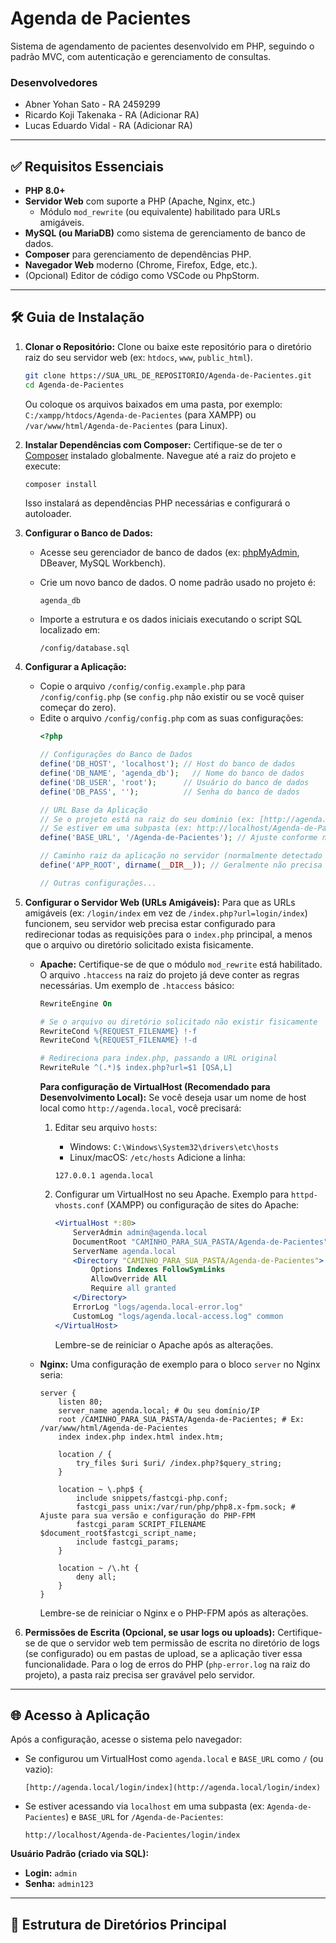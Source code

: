 # Agenda de Pacientes

Sistema de agendamento de pacientes desenvolvido em PHP, seguindo o padrão MVC, com autenticação e gerenciamento de consultas.

### Desenvolvedores
- Abner Yohan Sato - RA 2459299
- Ricardo Koji Takenaka - RA (Adicionar RA)
- Lucas Eduardo Vidal - RA (Adicionar RA)

---

## ✅ Requisitos Essenciais

- **PHP 8.0+**
- **Servidor Web** com suporte a PHP (Apache, Nginx, etc.)
    - Módulo `mod_rewrite` (ou equivalente) habilitado para URLs amigáveis.
- **MySQL (ou MariaDB)** como sistema de gerenciamento de banco de dados.
- **Composer** para gerenciamento de dependências PHP.
- **Navegador Web** moderno (Chrome, Firefox, Edge, etc.).
- (Opcional) Editor de código como VSCode ou PhpStorm.

---

## 🛠️ Guia de Instalação

1.  **Clonar o Repositório:**
    Clone ou baixe este repositório para o diretório raiz do seu servidor web (ex: `htdocs`, `www`, `public_html`).
    ```bash
    git clone https://SUA_URL_DE_REPOSITORIO/Agenda-de-Pacientes.git
    cd Agenda-de-Pacientes
    ```
    Ou coloque os arquivos baixados em uma pasta, por exemplo: `C:/xampp/htdocs/Agenda-de-Pacientes` (para XAMPP) ou `/var/www/html/Agenda-de-Pacientes` (para Linux).

2.  **Instalar Dependências com Composer:**
    Certifique-se de ter o [Composer](https://getcomposer.org/) instalado globalmente. Navegue até a raiz do projeto e execute:
    ```bash
    composer install
    ```
    Isso instalará as dependências PHP necessárias e configurará o autoloader.

3.  **Configurar o Banco de Dados:**
    * Acesse seu gerenciador de banco de dados (ex: [phpMyAdmin](http://localhost/phpmyadmin), DBeaver, MySQL Workbench).
    * Crie um novo banco de dados. O nome padrão usado no projeto é:
        ```
        agenda_db
        ```

    * Importe a estrutura e os dados iniciais executando o script SQL localizado em:
        ```
        /config/database.sql
        ```


4.  **Configurar a Aplicação:**
    * Copie o arquivo `/config/config.example.php` para `/config/config.php` (se `config.php` não existir ou se você quiser começar do zero).
    * Edite o arquivo `/config/config.php` com as suas configurações:
        ```php
        <?php

        // Configurações do Banco de Dados
        define('DB_HOST', 'localhost'); // Host do banco de dados
        define('DB_NAME', 'agenda_db');   // Nome do banco de dados
        define('DB_USER', 'root');      // Usuário do banco de dados
        define('DB_PASS', '');          // Senha do banco de dados

        // URL Base da Aplicação
        // Se o projeto está na raiz do seu domínio (ex: [http://agenda.local/](http://agenda.local/)), deixe como '/'.
        // Se estiver em uma subpasta (ex: http://localhost/Agenda-de-Pacientes/), use '/Agenda-de-Pacientes'.
        define('BASE_URL', '/Agenda-de-Pacientes'); // Ajuste conforme necessário

        // Caminho raiz da aplicação no servidor (normalmente detectado automaticamente)
        define('APP_ROOT', dirname(__DIR__)); // Geralmente não precisa mudar

        // Outras configurações...
        ```

5.  **Configurar o Servidor Web (URLs Amigáveis):**
    Para que as URLs amigáveis (ex: `/login/index` em vez de `/index.php?url=login/index`) funcionem, seu servidor web precisa estar configurado para redirecionar todas as requisições para o `index.php` principal, a menos que o arquivo ou diretório solicitado exista fisicamente.

    * **Apache:**
      Certifique-se de que o módulo `mod_rewrite` está habilitado. O arquivo `.htaccess` na raiz do projeto já deve conter as regras necessárias. Um exemplo de `.htaccess` básico:
        ```apache
        RewriteEngine On

        # Se o arquivo ou diretório solicitado não existir fisicamente
        RewriteCond %{REQUEST_FILENAME} !-f
        RewriteCond %{REQUEST_FILENAME} !-d

        # Redireciona para index.php, passando a URL original
        RewriteRule ^(.*)$ index.php?url=$1 [QSA,L]
        ```
      **Para configuração de VirtualHost (Recomendado para Desenvolvimento Local):**
      Se você deseja usar um nome de host local como `http://agenda.local`, você precisará:
        1.  Editar seu arquivo `hosts`:
            * Windows: `C:\Windows\System32\drivers\etc\hosts`
            * Linux/macOS: `/etc/hosts`
              Adicione a linha:
            ```
            127.0.0.1 agenda.local
            ```

        2.  Configurar um VirtualHost no seu Apache. Exemplo para `httpd-vhosts.conf` (XAMPP) ou configuração de sites do Apache:
            ```apache
            <VirtualHost *:80>
                ServerAdmin admin@agenda.local
                DocumentRoot "CAMINHO_PARA_SUA_PASTA/Agenda-de-Pacientes" # Ex: "C:/xampp/htdocs/Agenda-de-Pacientes"
                ServerName agenda.local
                <Directory "CAMINHO_PARA_SUA_PASTA/Agenda-de-Pacientes">
                    Options Indexes FollowSymLinks
                    AllowOverride All
                    Require all granted
                </Directory>
                ErrorLog "logs/agenda.local-error.log"
                CustomLog "logs/agenda.local-access.log" common
            </VirtualHost>
            ```

            Lembre-se de reiniciar o Apache após as alterações.

    * **Nginx:**
      Uma configuração de exemplo para o bloco `server` no Nginx seria:
        ```nginx
        server {
            listen 80;
            server_name agenda.local; # Ou seu domínio/IP
            root /CAMINHO_PARA_SUA_PASTA/Agenda-de-Pacientes; # Ex: /var/www/html/Agenda-de-Pacientes
            index index.php index.html index.htm;

            location / {
                try_files $uri $uri/ /index.php?$query_string;
            }

            location ~ \.php$ {
                include snippets/fastcgi-php.conf;
                fastcgi_pass unix:/var/run/php/php8.x-fpm.sock; # Ajuste para sua versão e configuração do PHP-FPM
                fastcgi_param SCRIPT_FILENAME $document_root$fastcgi_script_name;
                include fastcgi_params;
            }

            location ~ /\.ht {
                deny all;
            }
        }
        ```
      Lembre-se de reiniciar o Nginx e o PHP-FPM após as alterações.

6.  **Permissões de Escrita (Opcional, se usar logs ou uploads):**
    Certifique-se de que o servidor web tem permissão de escrita no diretório de logs (se configurado) ou em pastas de upload, se a aplicação tiver essa funcionalidade. Para o log de erros do PHP (`php-error.log` na raiz do projeto), a pasta raiz precisa ser gravável pelo servidor.

---

## 🌐 Acesso à Aplicação

Após a configuração, acesse o sistema pelo navegador:

* Se configurou um VirtualHost como `agenda.local` e `BASE_URL` como `/` (ou vazio):
    ```text
    [http://agenda.local/login/index](http://agenda.local/login/index)
    ```
* Se estiver acessando via `localhost` em uma subpasta (ex: `Agenda-de-Pacientes`) e `BASE_URL` for `/Agenda-de-Pacientes`:
    ```text
    http://localhost/Agenda-de-Pacientes/login/index
    ```


**Usuário Padrão (criado via SQL):**
- **Login:** `admin`
- **Senha:** `admin123`

---

## 🧰 Estrutura de Diretórios Principal